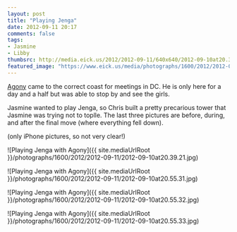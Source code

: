 ```yaml
---
layout: post
title: "Playing Jenga"
date: 2012-09-11 20:17
comments: false
tags: 
- Jasmine
- Libby
thumbsrc: http://media.eick.us/2012/2012-09-11/640x640/2012-09-10at20.39.21.jpg
featured_image: "https://www.eick.us/media/photographs/1600/2012/2012-09-11/2012-09-10at20.39.21.jpg"
---
```

[Agony](/blog/2012/08/28/agony-in-virginia/) came to the correct coast for meetings in DC.  He is only here for a day and a half but was able to stop by and see the girls.

Jasmine wanted to play Jenga, so Chris built a pretty precarious tower that Jasmine was trying not to toplle.  The last three pictures are before, during, and after the final move (where everything fell down).

(only iPhone pictures, so not very clear!)

![Playing Jenga with Agony]({{ site.mediaUrlRoot }}/photographs/1600/2012/2012-09-11/2012-09-10at20.39.21.jpg)

![Playing Jenga with Agony]({{ site.mediaUrlRoot }}/photographs/1600/2012/2012-09-11/2012-09-10at20.55.31.jpg)

![Playing Jenga with Agony]({{ site.mediaUrlRoot }}/photographs/1600/2012/2012-09-11/2012-09-10at20.55.32.jpg)

![Playing Jenga with Agony]({{ site.mediaUrlRoot }}/photographs/1600/2012/2012-09-11/2012-09-10at20.55.33.jpg)


